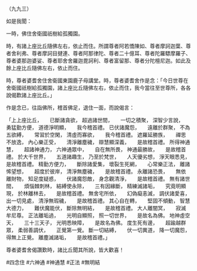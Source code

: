 （九九三）

如是我聞：

一時，佛住舍衛國祇樹給孤獨園。

時，有諸上座比丘隨佛左右，依止而住。所謂尊者阿若憍陳如、尊者摩訶迦葉、尊者舍利弗、尊者摩訶目揵連、尊者阿那律陀、尊者二十億耳、尊者陀羅驃摩羅子、尊者婆那迦婆娑、尊者耶舍舍羅迦毘訶利、尊者富留那、尊者分陀檀尼迦。如此及餘上座比丘隨佛左右，依止而住。

時，尊者婆耆舍住舍衛國東園鹿子母講堂。時，尊者婆耆舍作是念：「今日世尊在舍衛國祇樹給孤獨園，諸上座比丘隨佛左右，依止而住，我今當往至世尊所，各各說偈歎諸上座比丘。」

作是念已，往詣佛所，稽首佛足，退住一面，而說偈言：

「上上座比丘，　　已斷諸貪欲，
超過諸世間，　　一切之積聚，
深智少言說，　　勇猛勤方便，
道德淨明顯，　　我今稽首禮。
已伏諸魔怨，　　遠離於群聚，
不為五欲縛，　　常習於空閑，
清虛而寡欲，　　我今稽首禮。
遮羅延勝族，　　禪思不放逸，
內心樂正受，　　清淨離塵穢，
辯慧顯深義，　　是故稽首禮。
所得神通慧，　　超諸神通力，
六神通眾中，　　自在無所畏，
神通最勝故，　　是故稽首禮。
於大千世界，　　五道諸趣生，
乃至於梵世，　　人天優劣想，
淨天眼悉見，　　是故稽首禮。
精勤方便力，　　斷除諸愛集，
壞裂生死網，　　心常樂正法，
離諸悕望想，　　超度於彼岸，
清淨無塵穢，　　是故稽首禮。
永離諸恐畏，　　無依離財物，
知足度疑惑，　　伏諸魔怨敵，
身念觀清淨，　　是故稽首禮。
無有諸世間，　　煩惱棘刺林，
結縛使永除，　　三有因緣斷，
精練滅諸垢，　　究竟明顯現，
於林離林去，　　是故稽首禮。
無舍宅所依，　　幻偽癡恚滅，
調伏諸愛喜，　　出一切見處，
清淨無瑕穢，　　是故稽首禮。
其心自在轉，　　堅固不傾動，
智慧大德力，　　難伏魔能伏，
斷除無明結，　　是故稽首禮。
大人離闇冥，　　寂滅牟尼尊。
正法離垢過，　　光明自顯照，
照一切世界，　　是故名為佛。
地神虛空天，　　三十三天子，
光明悉映障，　　是故名為佛。
度生死有邊，　　超踰越群眾，
柔弱善調伏，　　正覺第一覺。
斷一切結縛，　　伏一切異道，
降一切魔怨，　　得無上正覺。
離塵滅諸垢，　　是故稽首禮。」

尊者婆耆舍偈讚歎時，諸比丘聞其所說，皆大歡喜！
















#四念住
#六神通
#神通慧
#正法
#無明結
